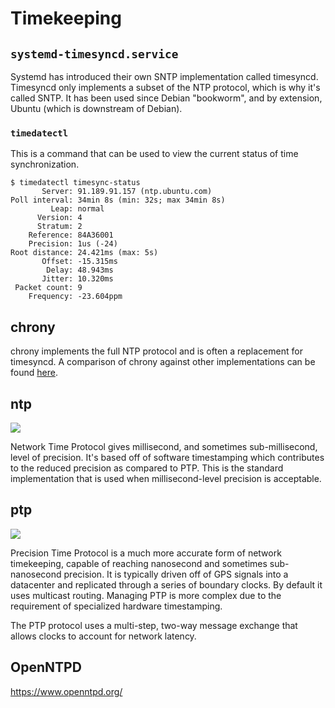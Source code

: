 # Timekeeping

## `systemd-timesyncd.service`

Systemd has introduced their own SNTP implementation called timesyncd. Timesyncd only implements a subset of the NTP protocol, which is why it's called SNTP. It has been used since Debian "bookworm", and by extension, Ubuntu (which is downstream of Debian).

### `timedatectl`

This is a command that can be used to view the current status of time synchronization.

```
$ timedatectl timesync-status
       Server: 91.189.91.157 (ntp.ubuntu.com)
Poll interval: 34min 8s (min: 32s; max 34min 8s)
         Leap: normal
      Version: 4
      Stratum: 2
    Reference: 84A36001
    Precision: 1us (-24)
Root distance: 24.421ms (max: 5s)
       Offset: -15.315ms
        Delay: 48.943ms
       Jitter: 10.320ms
 Packet count: 9
    Frequency: -23.604ppm
```

## chrony

chrony implements the full NTP protocol and is often a replacement for timesyncd. A comparison of chrony against other implementations can be found [here](https://chrony-project.org/comparison.html).

## ntp

![](https://media.fs.com/images/community/erp/6R5Yb_3rAfAa.jpg)

Network Time Protocol gives millisecond, and sometimes sub-millisecond, level of precision. It's based off of software timestamping which contributes to the reduced precision as compared to PTP. This is the standard implementation that is used when millisecond-level precision is acceptable.

## ptp

![](https://media.fs.com/images/community/erp/rsMQn_1tYnh6.jpg)

Precision Time Protocol is a much more accurate form of network timekeeping, capable of reaching nanosecond and sometimes sub-nanosecond precision. It is typically driven off of GPS signals into a datacenter and replicated through a series of boundary clocks. By default it uses multicast routing. Managing PTP is more complex due to the requirement of specialized hardware timestamping. 

The PTP protocol uses a multi-step, two-way message exchange that allows clocks to account for network latency.

## OpenNTPD

https://www.openntpd.org/

